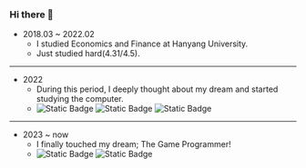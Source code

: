 ### Hi there 👋


+ 2018.03 ~ 2022.02
  + I studied Economics and Finance at Hanyang University.
  + Just studied hard(4.31/4.5).
---
+ 2022
  + During this period, I deeply thought about my dream and started studying the computer.
  + ![Static Badge](https://img.shields.io/badge/Python-3776AB?logo=Python&labelColor=white&color=white) ![Static Badge](https://img.shields.io/badge/Java-007396?logo=Java) ![Static Badge](https://img.shields.io/badge/JavaScript-F7DF1E?logo=JavaScript&logoColor=tomato)
---
+ 2023 ~ now
  + I finally touched my dream; The Game Programmer!
  + ![Static Badge](https://img.shields.io/badge/C%2B%2B-00599C?logo=C%2B%2B) ![Static Badge](https://img.shields.io/badge/UnrealEngine-0E1128?logo=UnrealEngine)








